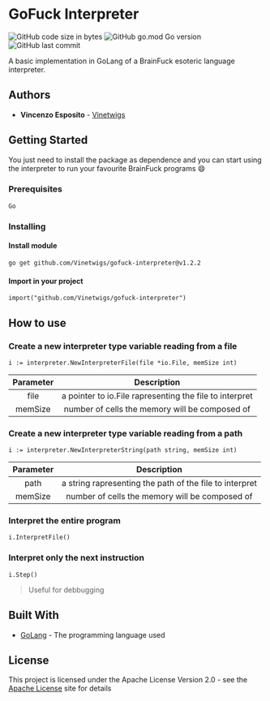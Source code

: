 # GoFuck Interpreter
![GitHub code size in bytes](https://img.shields.io/github/languages/code-size/Vinetwigs/gofuck-interpreter)
![GitHub go.mod Go version](https://img.shields.io/github/go-mod/go-version/Vinetwigs/gofuck-interpreter)
![GitHub last commit](https://img.shields.io/github/last-commit/Vinetwigs/gofuck-interpreter)

A basic implementation in GoLang of a BrainFuck esoteric language interpreter.

## Authors

* **Vincenzo Esposito** - [Vinetwigs](https://github.com/Vinetwigs)

## Getting Started

You just need to install the package as dependence and you can start using the interpreter to run your favourite BrainFuck programs :smile:

### Prerequisites

```
Go
```

### Installing

#### Install module
```
go get github.com/Vinetwigs/gofuck-interpreter@v1.2.2
```

#### Import in your project
```
import("github.com/Vinetwigs/gofuck-interpreter")
```

## How to use

### Create a new interpreter type variable reading from a file

`i := interpreter.NewInterpreterFile(file *io.File, memSize int)`   


| Parameter |                       Description                       |
|:---------:|:-------------------------------------------------------:|
| file      | a pointer to io.File rapresenting the file to interpret |
| memSize   |      number of cells the memory will be composed of     |   

### Create a new interpreter type variable reading from a path

`i := interpreter.NewInterpreterString(path string, memSize int)`   


| Parameter |                       Description                       |
|:---------:|:-------------------------------------------------------:|
| path      | a string rapresenting the path of the file to interpret |
| memSize   |      number of cells the memory will be composed of     | 

### Interpret the entire program

`i.InterpretFile()`

### Interpret only the next instruction

`i.Step()`

> Useful for debbugging


## Built With

* [GoLang](https://golang.org/) - The programming language used


## License

This project is licensed under the Apache License Version 2.0 - see the [Apache License](https://www.apache.org/licenses/LICENSE-2.0) site for details
